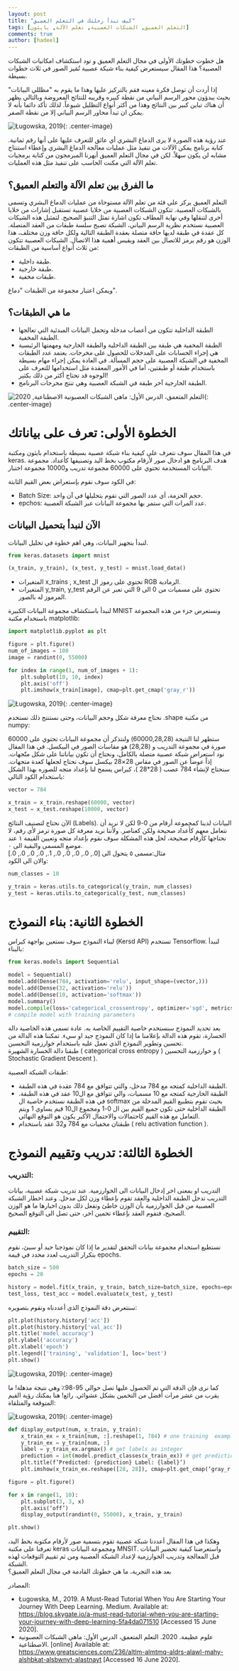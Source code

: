 ```yaml
---
layout: post
title: "كيف تبدأ رحلتك في التعلم العميق"
tags: [التعلم العميق, الشبكات العصبية, تعلم الآلة, بايثون]
comments: true
author: [hadeel]
---
```



هل خطوت خطوتك الأولى في مجال التعلم العميق و تود استكشاف امكانيات الشبكات العصبية؟ هذا المقال سيستعرض كيفية بناء شبكة عصبية تُمَيز الصور في ثلاث خطوات بسيطة.  

إذا  أردت  أن  توصل  فكرة  معينه  فقم  بالتركيز  عليها  وهذا  ما يقوم  به "مظللي  البيانات" بحيث  يبدؤون محور الرسم  البياني  من  نقطة  كبيره  وقريبه  للنتائج  المعروضة  وبالتالي  يظهر أن هناك تباين كبير بين النتائج وهذا من أكثر أنواع التظليل شيوعاً. لذلك  تأكد  دائما  بأنه  لا  يمكن  ان  تبدأ محاور الرسم  البياني إلا  من  نقطة  الصفر.  

![](../images/2020-06-18-how-to-start-your-dl-journey/8-8.png "Ługowska, 2019"){: .center-image}

عند رؤية هذه الصورة لا يرى الدماغ البشري أي عائق للتعرف عليها على أنها رقم ثمانية. كتابة برنامج يمكن الآلات من تنفيذ مثل عمليات معالجة الدماغ البشري وإعطاء استنتاج مشابه لن يكون سهلاً. لكن في مجال التعلم العميق أبهرنا المبرمجون من كتابة برمجيات تعلم الآلة التي مكنت الحاسب على تنفيذ مثل هذه العمليات.  

## ما الفرق بين تعلم الآلة والتعلم العميق؟

التعلم العميق يركز على فئة من تعلم الآلة مستوحاة من عمليات الدماغ البشري وتسمى بالشبكات العصبية. تتكون الشبكات العصبية من خلايا عصبية تستقبل إشارات من خلايا أخرى لتنقلها وفي نهاية المطاف تكون اشارة تمثل التنبؤ الصحيح. لتمثيل هذه الشبكات العصبية نستخدم نظرية الرسم البياني، الشبكة تصبح سلسة طبقات من العقد المتصلة. كل عقدة في طبقة لديها حافة متصلة بعقدة الطبقة التالية ولكل حافة وزن مختلف، هذا الوزن هو رقم يرمز للاتصال بين العقد ويقيس أهمية هذا الاتصال. الشبكات العصبية تتكون من ثلاث أنواع أساسية من الطبقات: 
- طبقة داخلية.
- طبقة خارجية.
- طبقات مخفية.  
  
ويمكن اعتبار مجموعة من الطبقات "دماغ".

## ما هي الطبقات؟

- الطبقة الداخلية تتكون من أعصاب مدخلة وتحمل البيانات المبدئية التي تعالجها الطبقة المخفية.
- الطبقة المخفية هي طبقة بين الطبقة الداخلية والطبقة الخارجية ومهمتها الرئيسية هي إجراء الحسابات على المدخلات للحصول على مخرجات. يعتمد عدد الطبقات المخفية في الشبكة العصبية على حجم المسألة. في العادة يمكن إجراء مهام بسيطة باستخدام طبقة أو طبقتين، أما في الأمور المعقدة مثل استخدامها للتعرف على الوجوه قد تحتاج أكثر من ذلك بكثير!
- الطبقة الخارجية آخر طبقة في الشبكة العصبية وهي تنتج مخرجات البرنامج.


![](../images/2020-06-18-how-to-start-your-dl-journey/neural-network.jpg "التعلم المتعمق، الدرس الأول: ماهي الشبكات العصبونية الاصطناعية, 2020"){: .center-image}

# الخطوة الأولى: تعرف على بياناتك

في هذا المقال سوف نتعرف على كيفية بناء شبكة عصبية بسيطة باستخدام بايثون ومكتبة keras. هدف البرنامج هو ادخال صور لأرقام مكتوب بخط اليد وتصنيفها كأعداد. مجموعة البيانات المستخدمة تحتوي على 60000 مجموعة تدريب و10000 مجموعة اختبار.


في الكود سوف نقوم بإستعراض بعض القيم الثابتة:
- Batch Size: حجم الحزمة، أي عدد الصور التي تقوم بتحليلها في آن واحد.
- epchos: عدد المرات التي ستمر بها مجموعة البيانات عبر الشبكة العصبية.

## الآن لنبدأ بتحميل البيانات

لنبدأ بتجهيز البيانات، وهي اهم خطوة في تحليل البيانات.

```python
from keras.datasets import mnist

(x_train, y_train), (x_test, y_test) = mnist.load_data()
```
- المتغيرات x_trains , x_test تحتوي على رموز ال RGB الرمادية.
- المتغيرات y_train, y_test تحتوي على مسميات من 0 الى 9 التي تعبر عن الرقم المرموز له بالصور.


لنبدأ باستكشاف مجموعة البيانات الكبيرة MNIST ونستعرض جزء من هذه المجموعة باستخدام مكتبة matplotlib:

```python
import matplotlib.pyplot as plt

figure = plt.figure()
num_of_images = 100
image = randint(0, 55000)

for index in range(1, num_of_images + 1):
    plt.subplot(10, 10, index)
    plt.axis('off')
    plt.imshow(x_train[image], cmap=plt.get_cmap('gray_r'))
```

![](../images/2020-06-18-how-to-start-your-dl-journey/numbers.png "Ługowska, 2019"){: .center-image}

نحتاج معرفة شكل وحجم البيانات، وحتى نستنتج ذلك نستخدم .shape من مكتبة numpy:

ستظهر لنا النتيجة (60000,28,28) ولنتذكر أن مجموعة البيانات تحتوي على 60000 صورة في مجموعة التدريب و (28,28) هو مقاسات الصور في البيكسل. في هذا المقال نود استعراض شبكة عصبية متصلة بالكامل، ونحتاج أن تكون بياناتنا على شكل متّجهات. إذاً عوضاً عن الصور في مقاس 28×28 بيكسل سوف نحتاج لجعلها كعدة متجهات. سنحتاج لإنشاء 784 عصب ( 28*28 )، كيراس يسمح لنا بإعداد متجه للصوره بهذا الشكل باستخدام الكود التالي:  

```python
vector = 784

x_train = x_train.reshape(60000, vector)
x_test = x_test.reshape(10000, vector)
```
الآن نحتاج لتصنيف النتائج (Labels). البيانات لدينا كمجموعة أرقام من 0-9 لكن لا نريد أن نتعامل معهم كأعداد صحيحة ولكن كعناصر. ولأننا نريد معرفة كل صورة ترمز لأي رقم، لا نحتاجها كأرقام صحيحة، لحل هذه المشكلة سوف نقوم بإعداد متجه وتعيين القيمة ١ عند موضع المسمى والبقية الى ٠.  
مثال:مسمى ٥ يتحول الى [0., 0., 0., 0., 0., 1., 0., 0., 0., 0.]  
والان الى الكود:

```python
num_classes = 10

y_train = keras.utils.to_categorical(y_train, num_classes)
y_test = keras.utils.to_categorical(y_test, num_classes)
```

# الخطوة الثانية: بناء النموذج

لبناء النموذج سوف نستعين بواجهة كيراس (Kersd API) تستخدم Tensorflow. 
لنبدأ بالبناء:

```python
from keras.models import Sequential

model = Sequential()
model.add(Dense(784, activation='relu', input_shape=(vector,)))
model.add(Dense(32, activation='relu'))
model.add(Dense(10, activation='softmax'))
model.summary()
model.compile(loss='categorical_crossentropy', optimizer='sgd', metrics=['accuracy']) 
# compile model with training parameters
```

بعد تحديد النموذج سنستخدم خاصية التقييم الخاصة به. عادة تسمى هذه الخاصية دالة الخسارة، تقوم هذه الدالة بإعلامنا ما إذا كان النموذج جيد او سيء. تمكننا هذه الدالة من تحسين وتطوير النموذج الذي نعمل عليه باستخدام خوارزمية التحسين.  
طبقنا دالة الخسارة الشهيرة ( categorical cross entropy ) و خوارزمية التحسين ( Stochastic Gradient Descent ).  

طبقات الشبكة العصبية:
- الطبقة الداخلية كمتجه مع 784 مدخل، والتي تتوافق مع 784 عقدة في هذه الطبقة.
- الطبقة الخارجية كمتجه مع 10 مسميات، والي تتوافق مع ال10 عقد في هذه الطبقة. في هذه الطبقة نستخدم خاصية ال softmax بحيث تقوم بتطبيع القيم المدخلة من الطبقة الداخلية حتى تكون جميع القيم بين ال 0-1 ومجموع ال10 قيم يساوي 1 ويتم التعامل مع هذه القيم كاحتمالات والاحتمال الأكبر يكون هو التوقع النهائي.
- طبقتان مخفيات مع 784 و32 عقد باستخدام ( relu activation function ).

# الخطوة الثالثة: تدريب وتقييم النموذج

### التدريب:
التدريب او بمعنى اخر إدخال البيانات الى الخوارزمية. عند تدريب شبكة عصبية، بيانات التدريب تدخل الطبقة الداخلية والعقد تقوم بإعطاء وزن لكل مدخل. وعند اخطار الشبكة العصبية من قبل الخوارزمية بأن الوزن خاطئ وتفعل ذلك بدون اخبارها ما هو الوزن الصحيح، فتقوم العقد بإعطاء تخمين اخر، حتى تصل الى التوقع الصحيح.  

### التقييم:
نستطيع استخدام مجموعة بيانات التحقق لتقدير ما إذا كان نموذجنا جيد أو سيئ، نقوم بتكرار التدريب لعدد محدد في قيمة epochs.

```python
batch_size = 500
epochs = 20

history = model.fit(x_train, y_train, batch_size=batch_size, epochs=epochs, validation_split=.1)
test_loss, test_acc = model.evaluate(x_test, y_test)
```

سنتعرض دقة النموذج الذي أعددناه ونقوم بتصويره:

```python
plt.plot(history.history['acc'])
plt.plot(history.history['val_acc'])
plt.title('model accuracy')
plt.ylabel('accuracy')
plt.xlabel('epoch')
plt.legend(['training', 'validation'], loc='best')
plt.show()
```

![](../images/2020-06-18-how-to-start-your-dl-journey/accuracy.png "Ługowska, 2019"){: .center-image}

كما نرى فإن الدقة التي تم الحصول عليها تصل حوالي 95-98٪ وهي نتيجة مذهلة! ما يقرب من عشر مرات أفضل من التخمين بشكل عشوائي. رائع! هنا يمكنك رؤية القيم المتوقعة والمتلقاة:  

![](../images/2020-06-18-how-to-start-your-dl-journey/results.png "Ługowska, 2019"){: .center-image}

```python
def display_output(num, x_train, y_train):
    x_train_ex = x_train[num, :].reshape(1, 784) # one training  example image
    y_train_ex = y_train[num, :]
    label = y_train_ex.argmax() # get labels as integer
    prediction = int(model.predict_classes(x_train_ex)) # get prediction as integer
    plt.title(f’Predicted: {prediction} Label: {label}’)
    plt.imshow(x_train_ex.reshape([28, 28]), cmap=plt.get_cmap(‘gray_r’))

figure = plt.figure()

for x in range(1, 10):
    plt.subplot(3, 3, x)
    plt.axis(‘off’)
    display_output(randint(0, 55000), x_train, y_train)

plt.show()
```

وهكذا في هذا المقال أعددنا شبكة عصبية تقوم بتسمية صور لأرقام مكتوبة بخط اليد، تعرفنا على مكتبة   keras ومجموعة البيانات MNSIT. واستعرضنا كيفية تحضير البيانات قبل المعالجة وتدريب الخوارزمية لإعداد الشبكة العصبية ومن ثم تقييم التوقعات لهذه الشبكة.  
بعد هذه التجربة، ما هي خطوتك القادمة في مجال التعلم العميق؟  
  
  
  
  
  
المصادر:
- Ługowska, M., 2019. A Must-Read Tutorial When You Are Starting Your Journey With Deep Learning. Medium. Available at: <https://blog.skygate.io/a-must-read-tutorial-when-you-are-starting-your-journey-with-deep-learning-5fa4da071510> [Accessed 15 June 2020].
- علوم عظيمة. 2020. التعلم المتعمق، الدرس الأول: ماهي الشبكات العصبونية الاصطناعية. [online] Available at: <https://www.greatsciences.com/236/altlm-almtmq-aldrs-alawl-mahy-alshbkat-alsbwnyt-alastnayt> [Accessed 16 June 2020].
